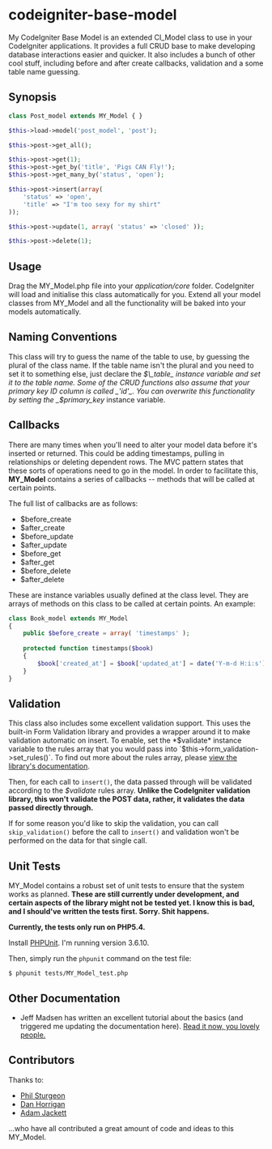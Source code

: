 codeigniter-base-model
=====================================

My CodeIgniter Base Model is an extended CI_Model class to use in your CodeIgniter applications. It provides a full CRUD base to make developing database interactions easier and quicker. It also includes a bunch of other cool stuff, including before and after create callbacks, validation and a some table name guessing.

Synopsis
--------

```php
class Post_model extends MY_Model { }

$this->load->model('post_model', 'post');

$this->post->get_all();

$this->post->get(1);
$this->post->get_by('title', 'Pigs CAN Fly!');
$this->post->get_many_by('status', 'open');

$this->post->insert(array(
    'status' => 'open',
    'title' => "I'm too sexy for my shirt"
));

$this->post->update(1, array( 'status' => 'closed' ));

$this->post->delete(1);
```

Usage
-----

Drag the MY\_Model.php file into your _application/core_ folder. CodeIgniter will load and initialise this class automatically for you. Extend all your model classes from MY_Model and all the functionality will be baked into your models automatically.

Naming Conventions
------------------

This class will try to guess the name of the table to use, by guessing the plural of the class name. If the table name isn't the plural and you need to set it to something else, just declare the _$\_table_ instance variable and set it to the table name. Some of the CRUD functions also assume that your primary key ID column is called _'id'_. You can overwrite this functionality by setting the _$primary\_key_ instance variable.

Callbacks
---------

There are many times when you'll need to alter your model data before it's inserted or returned. This could be adding timestamps, pulling in relationships or deleting dependent rows. The MVC pattern states that these sorts of operations need to go in the model. In order to facilitate this, **MY_Model** contains a series of callbacks -- methods that will be called at certain points.

The full list of callbacks are as follows:

* $before_create
* $after_create
* $before_update
* $after_update
* $before_get
* $after_get
* $before_delete
* $after_delete

These are instance variables usually defined at the class level. They are arrays of methods on this class to be called at certain points. An example:

```php
class Book_model extends MY_Model
{
    public $before_create = array( 'timestamps' );
    
    protected function timestamps($book)
    {
        $book['created_at'] = $book['updated_at'] = date('Y-m-d H:i:s');
    }
}
```

Validation
----------

This class also includes some excellent validation support. This uses the built-in Form Validation library and provides a wrapper around it to make validation automatic on insert. To enable, set the *$validate* instance variable to the rules array that you would pass into `$this->form_validation->set_rules()`. To find out more about the rules array, please [view the library's documentation](http://codeigniter.com/user_guide/libraries/form_validation.html#validationrulesasarray).

Then, for each call to `insert()`, the data passed through will be validated according to the *$validate* rules array. **Unlike the CodeIgniter validation library, this won't validate the POST data, rather, it validates the data passed directly through.**

If for some reason you'd like to skip the validation, you can call `skip_validation()` before the call to `insert()` and validation won't be performed on the data for that single call.

Unit Tests
----------

MY_Model contains a robust set of unit tests to ensure that the system works as planned. **These are still currently under development, and certain aspects of the library might not be tested yet. I know this is bad, and I should've written the tests first. Sorry. Shit happens.**

**Currently, the tests only run on PHP5.4.**

Install [PHPUnit](https://github.com/sebastianbergmann/phpunit). I'm running version 3.6.10.

Then, simply run the `phpunit` command on the test file:

    $ phpunit tests/MY_Model_test.php


Other Documentation
-------------------

* Jeff Madsen has written an excellent tutorial about the basics (and triggered me updating the documentation here). [Read it now, you lovely people.](http://www.codebyjeff.com/blog/2012/01/using-jamie-rumbelows-my_model)

Contributors
------------

Thanks to:
    
* [Phil Sturgeon](http://philsturgeon.co.uk)
* [Dan Horrigan](http://danhorrigan.com)
* [Adam Jackett](http://darkhousemedia.com)
    
...who have all contributed a great amount of code and ideas to this MY_Model.